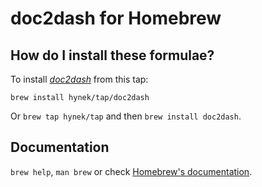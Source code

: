# doc2dash for Homebrew

## How do I install these formulae?

To install [*doc2dash*](https://doc2dash.readthedocs.io/) from this tap:

`brew install hynek/tap/doc2dash`

Or `brew tap hynek/tap` and then `brew install doc2dash`.


## Documentation

`brew help`, `man brew` or check [Homebrew's documentation](https://docs.brew.sh).

